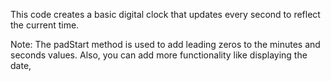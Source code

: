 This code creates a basic digital clock that updates every second to reflect the current time.

Note: The padStart method is used to add leading zeros to the minutes and seconds values. Also, you can add more functionality like displaying the date,
